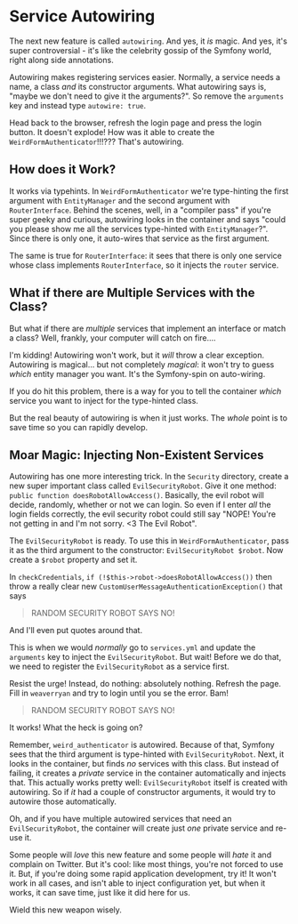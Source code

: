 # Service Autowiring

The next new feature is called `autowiring`. And yes, it *is* magic. And yes, it's
super controversial - it's like the celebrity gossip of the Symfony world, right
along side annotations.

Autowiring makes registering services easier. Normally, a service needs a name, a
class *and* its constructor arguments. What autowiring says is, "maybe we don't need
to give it the arguments?". So remove the `arguments` key and instead type `autowire: true`. 

Head back to the browser, refresh the login page and press the login button. It doesn't
explode! How was it able to create the `WeirdFormAuthenticator`!!!??? That's autowiring.

## How does it Work?

It works via typehints. In `WeirdFormAuthenticator` we're type-hinting the first argument 
with `EntityManager` and the second argument with `RouterInterface`. Behind the scenes,
well, in a "compiler pass" if you're super geeky and curious, autowiring looks in
the container and says "could you please show me all the services type-hinted with
`EntityManager`?". Since there is only one, it auto-wires that service as the first
argument.

The same is true for `RouterInterface`: it sees that there is only one service whose
class implements `RouterInterface`, so it injects the `router` service.

## What if there are Multiple Services with the Class?

But what if there are *multiple* services that implement an interface or match a class?
Well, frankly, your computer will catch on fire....

I'm kidding! Autowiring won't work, but it *will* throw a clear exception. Autowiring
is magical... but not completely *magical*: it won't try to guess *which* entity manager
you want. It's the Symfony-spin on auto-wiring.

If you do hit this problem, there is a way for you to tell the container *which*
service you want to inject for the type-hinted class. 

But the real beauty of autowiring is when it just works. The *whole* point is to
save time so you can rapidly develop.

## Moar Magic: Injecting Non-Existent Services

Autowiring has one more interesting trick. In the `Security` directory, create a new
super important class called `EvilSecurityRobot`. Give it one method:
`public function doesRobotAllowAccess()`. Basically, the evil robot will decide, randomly,
whether or not we can login. So even if I enter *all* the login fields correctly,
the evil security robot could still say "NOPE! You're not getting in and I'm not sorry.
<3 The Evil Robot".

The `EvilSecurityRobot` is ready. To use this in `WeirdFormAuthenticator`, pass it
as the third argument to the constructor: `EvilSecurityRobot $robot`. Now create
a `$robot` property and set it.

In `checkCredentials`, `if (!$this->robot->doesRobotAllowAccess())` then throw a
really clear new `CustomUserMessageAuthenticationException()` that says

> RANDOM SECURITY ROBOT SAYS NO!

And I'll even put quotes around that. 

This is when we would *normally* go to `services.yml` and update the `arguments`
key to inject the `EvilSecurityRobot`. But wait! Before we do that, we need to register
the `EvilSecurityRobot` as a service first.

Resist the urge! Instead, do nothing: absolutely nothing. Refresh the page. Fill in
`weaverryan` and try to login until you se the error. Bam!

> RANDOM SECURITY ROBOT SAYS NO!

It works! What the heck is going on?

Remember,  `weird_authenticator` is autowired. Because of that, Symfony sees that
the third argument is type-hinted with `EvilSecurityRobot`. Next, it looks in the
container, but finds *no* services with this class. But instead of failing, it
creates a *private* service in the container automatically and injects that. This
actually works pretty well: `EvilSecurityRobot` itself is created with autowiring.
So if *it* had a couple of constructor arguments, it would try to autowire those
automatically.

Oh, and if you have multiple autowired services that need an `EvilSecurityRobot`,
the container will create just *one* private service and re-use it.

Some people will *love* this new feature and some people will *hate* it and complain
on Twitter. But it's cool: like most things, you're not forced to use it. But, if
you're doing some rapid application development, try it! It won't work in all cases,
and isn't able to inject configuration yet, but when it works, it can save time,
just like it did here for us.

Wield this new weapon wisely.

